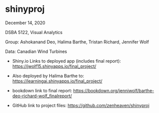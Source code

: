 # shinyproj
December 14, 2020

DSBA 5122, Visual Analytics

Group: Ashokanand Deo, Halima Barthe, Tristan Richard, Jennifer Wolf

Data: Canadian Wind Turbines


- Shiny.io Links to deployed app (includes final report):
https://jwolf15.shinyapps.io/final_project/ 

- Also deployed by Halima Barthe to:
https://learningai.shinyapps.io/final_project/

- bookdown link to final report:
https://bookdown.org/jenniwolf/barthe-deo-richard-wolf_finalreport/

- GitHub link to project files:
https://github.com/zenheaven/shinyproj


